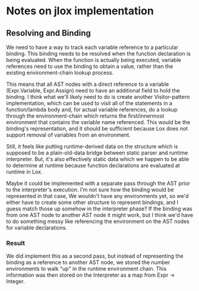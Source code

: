 # Notes on jlox implementation

## Resolving and Binding
We need to have a way to track each variable reference to a particular binding. This binding needs to be resolved when the function declaration is being evaluated. When the function is actually being executed, variable references need to use the binding to obtain a value, rather than the existing environment-chain lookup process.

This means that all AST nodes with a direct reference to a variable (Expr.Variable, Expr.Assign) need to have an additional field to hold the binding. I think what we'll likely need to do is create another Visitor-pattern implementation, which can be used to visit all of the statements in a function/lambda body and, for actual variable references, do a lookup through the environment-chain which returns the first/innermost environment that contains the variable name referenced. This would be the binding's representation, and it should be sufficient because Lox does not support removal of variables from an environment.

Still, it feels like putting runtime-derived data on the structure which is supposed to be a plain-old-data bridge between static parser and runtime interpreter. But, it's also effectively static data which we happen to be able to determine at runtime because function declarations are evaluated at runtime in Lox.

Maybe it could be implemented with a separate pass through the AST prior to the interpreter's execution. I'm not sure how the binding would be represented in that case, We wouldn't have any environments yet, so we'd either have to create some other structure to represent bindings, and I guess match those up somehow in the interpreter phase? If the binding was from one AST node to another AST node it might work, but I think we'd have to do something messy like referencing the environment on the AST nodes for variable declarations.

### Result
We did implement this as a second pass, but instead of representing the binding as a reference to another AST node, we stored the number environments to walk "up" in the runtime environment chain. This information was then stored on the Interpreter as a map from Expr -> Integer.
